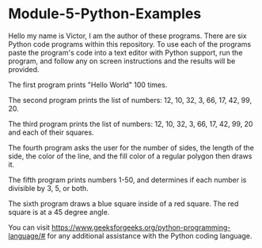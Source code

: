 # Module-5-Python-Examples

Hello my name is Victor, I am the author of these programs. There are six Python code programs within this repository. To use each of the programs paste the program's code into a text editor with Python support, run the program, and follow any on screen instructions and the results will be provided.

The first program prints "Hello World" 100 times.

The second program prints the list of numbers: 12, 10, 32, 3, 66, 17, 42, 99, 20. 

The third program prints the list of numbers: 12, 10, 32, 3, 66, 17, 42, 99, 20 and each of their squares.

The fourth program asks the user for the number of sides, the length of the side, the color of the line, and the fill color of a regular polygon then draws it. 

The fifth program prints numbers 1-50, and determines if each number is divisible by 3, 5, or both. 

The sixth program draws a blue square inside of a red square. The red square is at a 45 degree angle.

You can visit https://www.geeksforgeeks.org/python-programming-language/# for any additional assistance with the Python coding language.
